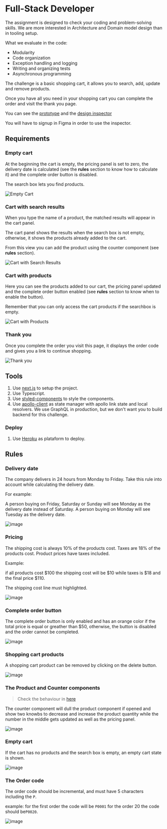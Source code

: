 # Full-Stack Developer

The assignment is designed to check your coding and problem-solving skills. We are more interested in Architecture and Domain model design than in tooling setup.

What we evaluate in the code:

- Modularity
- Code organization
- Exception handling and logging
- Writing and organizing tests
- Asynchronous programming

The challenge is a basic shopping cart, it allows you to search, add, update and remove products.

Once you have all you need in your shopping cart you can complete the order and visit the thank you page.

You can see the [prototype](https://www.figma.com/proto/C1cHqoUvqWQaXmZSVKW3tA/Riqra-Challenge?node-id=0%3A3&viewport=-1360%2C66%2C0.5&scaling=min-zoom) and the [design inspector](https://www.figma.com/file/C1cHqoUvqWQaXmZSVKW3tA/Riqra-Challenge?node-id=0%3A1)

You will have to signup in Figma in order to use the inspector.

## Requirements

### Empty cart

At the beginning the cart is empty, the pricing panel is set to zero, the delivery date is calculated (see the **rules** section to know how to calculate it) and the complete order button is disabled.

The search box lets you find products.

![Empty Cart](https://user-images.githubusercontent.com/5007653/64066196-82d8ca00-cbdc-11e9-8315-cc8c0a7a4ba0.png)

### Cart with search results

When you type the name of a product, the matched results will appear in the cart panel.

The cart panel shows the results when the search box is not empty, otherwise, it shows the products already added to the cart.

From this view you can add the product using the counter component (see **rules** section).

![Cart with Search Results](https://user-images.githubusercontent.com/5007653/64066195-82403380-cbdc-11e9-88bb-6638c1c161de.png)

### Cart with products

Here you can see the products added to our cart, the pricing panel updated and the complete order button enabled (see **rules** section to know when to enable the button).

Remember that you can only access the cart products if the searchbox is empty.

![Cart with Products](https://user-images.githubusercontent.com/5007653/64066194-82403380-cbdc-11e9-8927-0cc5c83fd58a.png)

### Thank you 

Once you complete the order you visit this page, it displays the order code and gives you a link to continue shopping.

![Thank you](https://user-images.githubusercontent.com/5007653/64066197-82d8ca00-cbdc-11e9-8fdc-1dd5f7831915.png)

## Tools

1. Use [next.js](https://github.com/zeit/next.js/) to setup the project.
1. Use Typescript.
1. Use [styled-components](https://github.com/styled-components/styled-components) to style the components.
1. Use [apollo-client](https://github.com/apollographql/apollo-client) as state manager with apollo link state and local resolvers. We use GraphQL in production, but we don't want you to build backend for this challenge.

### Deploy

1. Use [Heroku](https://www.heroku.com/) as plataform to deploy.

## Rules

### Delivery date

The company delivers in 24 hours from Monday to Friday. Take this rule into account while calculating the delivery date.  

For example:

A person buying on Friday, Saturday or Sunday will see Monday as the delivery date instead of Saturday.
A person buying on Monday will see Tuesday as the delivery date.

![image](https://user-images.githubusercontent.com/5007653/64048283-edcfc580-cb36-11e9-809f-69046a3ec853.png)

### Pricing

The shipping cost is always 10% of the products cost. 
Taxes are 18% of the products cost.
Product prices have taxes included.

Example:

if all products cost $100 the shipping cost will be $10 while taxes is $18 and the final price $110.

The shipping cost line must highlighted.

![image](https://user-images.githubusercontent.com/5007653/64048346-1061de80-cb37-11e9-9112-db5b23fdccdb.png)

### Complete order button

The complete order button is only enabled and has an orange color if the total price is equal or greather than $50, otherwise, the button is disabled and the order cannot be completed.

![image](https://user-images.githubusercontent.com/5007653/64048318-fb854b00-cb36-11e9-904d-23286f3662c2.png)

### Shopping cart products

A shopping cart product can be removed by clicking on the delete button.

![image](https://user-images.githubusercontent.com/5007653/64066260-f4b11380-cbdc-11e9-8c5f-9010e1099731.png)

### The Product and Counter components

> Check the behaviour in [here](http://truck-master.surge.sh/iframe.html?id=product-mobile--with-stock-limit)

The counter component will dull the product component if opened and show two knowbs to decrease and increase the product quantity while the number in the middle gets updated as well as the pricing panel.

![image](https://user-images.githubusercontent.com/5007653/64066262-fa0e5e00-cbdc-11e9-9ae3-25eb1d7c042c.png)

### Empty cart

If the cart has no products and the search box is empty, an empty cart state is shown.

![image](https://user-images.githubusercontent.com/5007653/64048422-54ed7a00-cb37-11e9-8ede-d633477e5368.png)

### The Order code

The order code should be incremental, and must have 5 characters including the `P`.

example: for the first order the code will be `P0001` for the order 20 the code should be`P0020`.

![image](https://user-images.githubusercontent.com/5007653/64048530-97af5200-cb37-11e9-8ce7-4301d011f45f.png)

